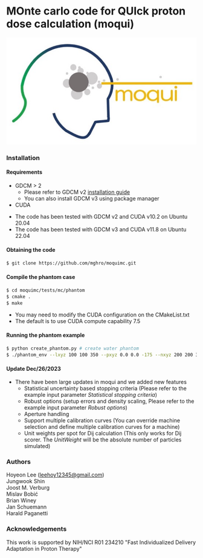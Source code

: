 MOnte carlo code for QUIck proton dose calculation (moqui)
=======

<img src="images/moqui_logo.jpg">

### Installation
#### Requirements
* GDCM > 2
  * Please refer to GDCM v2 [installation guide](https://sourceforge.net/projects/gdcm/)
  * You can also install GDCM v3 using package manager
* CUDA
- The code has been tested with GDCM v2 and CUDA v10.2 on Ubuntu 20.04
- The code has been tested with GDCM v3 and CUDA v11.8 on Ubuntu 22.04

#### Obtaining the code
```bash
$ git clone https://github.com/mghro/moquimc.git
```

#### Compile the phantom case
```bash
$ cd moquimc/tests/mc/phantom
$ cmake .
$ make
```
- You may need to modify the CUDA configuration on the CMakeList.txt
- The default is to use CUDA compute capability 7.5

#### Running the phantom example
```bash
$ python create_phantom.py # create water phantom
$ ./phantom_env --lxyz 100 100 350 --pxyz 0.0 0.0 -175 --nxyz 200 200 350 --spot_energy 200.0 0.0 --spot_position 0 0 0.5 --spot_size 30.0 30.0 --histories 100000 --phantom_path ./water_phantom.raw --output_prefix ./ --gpu_id 0 > ./log.out
```
#### Update Dec/26/2023
- There have been large updates in moqui and we added new features
  - Statistical uncertainty based stopping criteria (Please refer to the example input parameter *Statistical stopping criteria*)
  - Robust options (setup errors and density scaling, Please refer to the example input parameter *Robust options*)
  - Aperture handling
  - Support multiple calibration curves (You can override machine selection and define multiple calibration curves for a machine)
  - Unit weights per spot for Dij calculation (This only works for Dij scorer. The *UnitWeight* will be the absolute number of particles simulated)

### Authors
Hoyeon Lee (leehoy12345@gmail.com)  
Jungwook Shin  
Joost M. Verburg  
Mislav Bobić  
Brian Winey  
Jan Schuemann  
Harald Paganetti  

### Acknowledgements
This work is supported by NIH/NCI R01 234210 "Fast Individualized Delivery Adaptation in Proton Therapy"   



